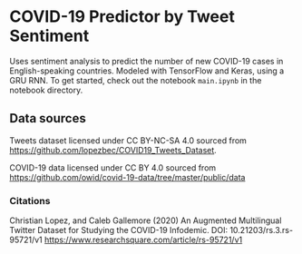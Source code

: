 # COVID-19 Predictor by Tweet Sentiment
Uses sentiment analysis to predict the number of new COVID-19 cases in English-speaking countries.
Modeled with TensorFlow and Keras, using a GRU RNN. To get started, check out the notebook `main.ipynb` in the notebook directory.

## Data sources
Tweets dataset licensed under CC BY-NC-SA 4.0 sourced from https://github.com/lopezbec/COVID19_Tweets_Dataset.

COVID-19 data licensed under CC BY 4.0 sourced from https://github.com/owid/covid-19-data/tree/master/public/data

### Citations
Christian Lopez, and Caleb Gallemore (2020) An Augmented Multilingual Twitter Dataset for Studying the COVID-19 Infodemic. DOI: 10.21203/rs.3.rs-95721/v1 https://www.researchsquare.com/article/rs-95721/v1